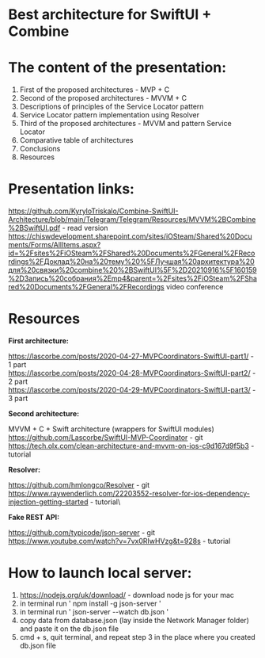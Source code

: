 # Best architecture for SwiftUI + Combine

# The content of the presentation:
1. First of the proposed architectures - MVP + C
2. Second of the proposed architectures - MVVM + C
3. Descriptions of principles of the Service Locator pattern
4. Service Locator pattern implementation using Resolver 
5. Third of the proposed architectures - MVVM and pattern Service Locator
6. Comparative table of architectures
7. Conclusions
8. Resources 

# Presentation links:
https://github.com/KyryloTriskalo/Combine-SwiftUI-Architecture/blob/main/Telegram/Telegram/Resources/MVVM%2BCombine%2BSwiftUI.pdf - read version
https://chiswdevelopment.sharepoint.com/sites/iOSteam/Shared%20Documents/Forms/AllItems.aspx?id=%2Fsites%2FiOSteam%2FShared%20Documents%2FGeneral%2FRecordings%2FДоклад%20на%20тему%20%5FЛучшая%20архитектура%20для%20связки%20combine%20%2BSwiftUI%5F%2D20210916%5F160159%2DЗапись%20собрания%2Emp4&parent=%2Fsites%2FiOSteam%2FShared%20Documents%2FGeneral%2FRecordings video conference

# Resources
**First architecture:**

https://lascorbe.com/posts/2020-04-27-MVPCoordinators-SwiftUI-part1/ - 1 part\
https://lascorbe.com/posts/2020-04-28-MVPCoordinators-SwiftUI-part2/ - 2 part\
https://lascorbe.com/posts/2020-04-29-MVPCoordinators-SwiftUI-part3/ - 3 part

**Second architecture:**

MVVM + C + Swift architecture (wrappers for SwiftUI modules)\
https://github.com/Lascorbe/SwiftUI-MVP-Coordinator - git\
https://tech.olx.com/clean-architecture-and-mvvm-on-ios-c9d167d9f5b3 - tutorial

**Resolver:** 

https://github.com/hmlongco/Resolver - git
https://www.raywenderlich.com/22203552-resolver-for-ios-dependency-injection-getting-started - tutorial\

**Fake REST API:**

https://github.com/typicode/json-server - git\
https://www.youtube.com/watch?v=7vx0RIwHVzg&t=928s - tutorial

# How to launch local server:
 1) https://nodejs.org/uk/download/ - download node js for your mac
 2) in terminal run ' npm install -g json-server ' 
 3) in terminal run ' json-server --watch db.json '
 4) copy data from database.json (lay inside the Network Manager folder) and paste it on the db.json file
 5) cmd + s, quit terminal, and repeat step 3 in the place where you created db.json file

